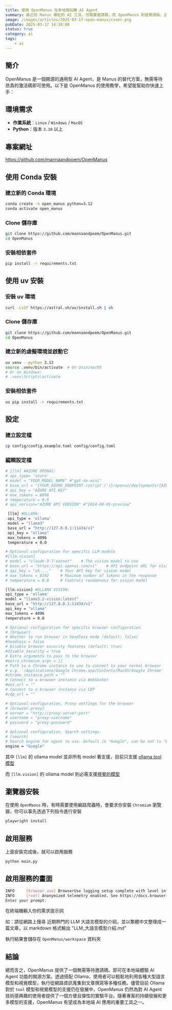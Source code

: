 ```yaml
---
title: 使用 OpenManus 在本地端玩轉 AI Agent
summary: 最近的 Manus 爆紅的 AI 工具，但需要邀請碼，而 OpenManus 則是開源版，且可以在本地配合 ollama 使用
image: /images/articles/2025-03-17-open-manus/cover.png
pubDate: 2025-03-17 14:38:00
status: true
category: ai
tags:
    - ai
---
```


## 簡介

OpenManus 是一個開源的通用型 AI Agent，是 Manus 的替代方案，無需等待昂貴的激活碼即可使用。以下是 OpenManus 的使用教學，希望能幫助你快速上手：

## 環境需求

- **作業系統**：`Linux` / `Windows` / `MacOS`
- **Python**：版本 `3.10` 以上


## 專案網址

https://github.com/mannaandpoem/OpenManus

## 使用 Conda 安裝

### 建立新的 Conda 環境

```bash
conda create -n open_manus python=3.12
conda activate open_manus
```

### Clone 儲存庫

```bash
git clone https://github.com/mannaandpoem/OpenManus.git
cd OpenManus
```

### 安裝相依套件

```bash
pip install -r requirements.txt
```

## 使用 uv 安裝

### 安裝 uv 環境

```bash
curl -LsSf https://astral.sh/uv/install.sh | sh
```

### Clone 儲存庫

```bash
git clone https://github.com/mannaandpoem/OpenManus.git
cd OpenManus
```

### 建立新的虛擬環境並啟動它

```bash
uv venv --python 3.12
source .venv/bin/activate  # On Unix/macOS
# Or on Windows:
# .venv\Scripts\activate
```

### 安裝相依套件

```bash
uv pip install -r requirements.txt
```

## 設定

### 建立設定檔

```bash
cp config/config.example.toml config/config.toml
```

### 編輯設定檔

```bash
# [llm] #AZURE OPENAI:
# api_type= 'azure'
# model = "YOUR_MODEL_NAME" #"gpt-4o-mini"
# base_url = "{YOUR_AZURE_ENDPOINT.rstrip('/')}/openai/deployments/{AZURE_DEPOLYMENT_ID}"
# api_key = "AZURE API KEY"
# max_tokens = 8096
# temperature = 0.0
# api_version="AZURE API VERSION" #"2024-08-01-preview"

 [llm] #OLLAMA:
 api_type = 'ollama'
 model = "llama3"
 base_url = "http://127.0.0.1:11434/v1"
 api_key = "ollama"
 max_tokens = 4096
 temperature = 0.0

# Optional configuration for specific LLM models
#[llm.vision]
# model = "claude-3-7-sonnet"    # The vision model to use
# base_url = "https://api.openai.com/v1"    # API endpoint URL for vision model
# api_key = "sk-..."    # Your API key for vision model
# max_tokens = 8192     # Maximum number of tokens in the response
# temperature = 0.0     # Controls randomness for vision model

[llm.vision] #OLLAMA VISION:
api_type = 'ollama'
model = "llama3.2-vision:latest"
base_url = "http://127.0.0.1:11434/v1"
api_key = "ollama"
max_tokens = 4096
temperature = 0.0

# Optional configuration for specific browser configuration
# [browser]
# Whether to run browser in headless mode (default: false)
#headless = false
# Disable browser security features (default: true)
#disable_security = true
# Extra arguments to pass to the browser
#extra_chromium_args = []
# Path to a Chrome instance to use to connect to your normal browser
# e.g. '/Applications/Google Chrome.app/Contents/MacOS/Google Chrome'
#chrome_instance_path = ""
# Connect to a browser instance via WebSocket
#wss_url = ""
# Connect to a browser instance via CDP
#cdp_url = ""

# Optional configuration, Proxy settings for the browser
# [browser.proxy]
# server = "http://proxy-server:port"
# username = "proxy-username"
# password = "proxy-password"

# Optional configuration, Search settings.
# [search]
# Search engine for agent to use. Default is "Google", can be set to "Baidu" or "DuckDuckGo".
engine = "Google"
```

其中 `[llm]` 的 ollama model 並非所有 model 著支援，目前只支援 [ollama tool 模型](https://ollama.com/search?c=tools)

而 `[llm.vision]` 的 ollama model 則必需支援[視覺的模型](https://ollama.com/search?c=vision)



## 瀏覽器安裝

在使用 `OpenManus` 時，有時需要使用網路爬蟲時，會要求你安裝 `Chromium` 瀏覽器，你可以事先透過下列指令進行安裝

```bash
playwright install
```

## 啟用服務

上面安裝完成後，就可以啟用服務

```bash
python main.py
```

## 啟用服務的畫面 

```bash
INFO     [browser_use] BrowserUse logging setup complete with level info
INFO     [root] Anonymized telemetry enabled. See https://docs.browser-use.com/development/telemetry for more information.
Enter your prompt:
```

在終端機輸入你的需求提示詞

如：請從網路上搜尋 近期熱門的 LLM 大語言模型的介紹，並以繁體中文整理成一篇文章，以 markdown 格式輸出 "LLM_大語言模型介紹.md"

執行結果會儲存在 `OpenManus/workspace` 資料夾



## 結論

總而言之，OpenManus 提供了一個無需等待邀請碼、即可在本地端體驗 AI Agent 功能的開源方案。透過搭配 Ollama，使用者可以輕鬆地利用各種大型語言模型和視覺模型，執行從網路資訊蒐集到文章撰寫等多種任務。儘管目前 Ollama 對於 `tool` 模型和視覺模型的支援仍在發展中，OpenManus 仍然為對 AI Agent 技術感興趣的使用者提供了一個方便且彈性的實驗平台。隨著專案的持續發展和更多模型的支援，OpenManus 有望成為本地端 AI 應用的重要工具之一。
